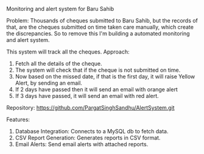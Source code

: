 Monitoring and alert system for Baru Sahib

Problem: Thousands of cheques submitted to Baru Sahib, but the records of that, are the 
cheques submitted on time taken care manually, which create the discrepancies. So to 
remove this I'm building a automated monitoring and alert system.

This system will track all the cheques.
Approach:
1. Fetch all the details of the cheque.
2. The system will check that if the cheque is not submitted on time.
3. Now based on the missed date, if that is the first day, it will raise Yellow Alert, 
by sending an email.
4. If 2 days have passed then it will send an email with orange alert
5. If 3 days have passed, it will send an email with red alert.

Repository: https://github.com/PargatSinghSandhu/AlertSystem.git

Features:
1. Database Integration: Connects to a MySQL db to fetch data.
2. CSV Report Generation: Generates reports in CSV format.
3. Email Alerts: Send email alerts with attached reports.
